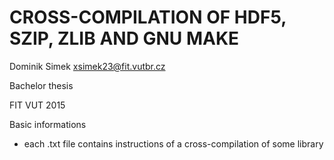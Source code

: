# CROSS-COMPILATION OF HDF5, SZIP, ZLIB AND GNU MAKE

Dominik Simek <xsimek23@fit.vutbr.cz>

Bachelor thesis

FIT VUT 2015


Basic informations

- each .txt file contains instructions of a cross-compilation of some library
